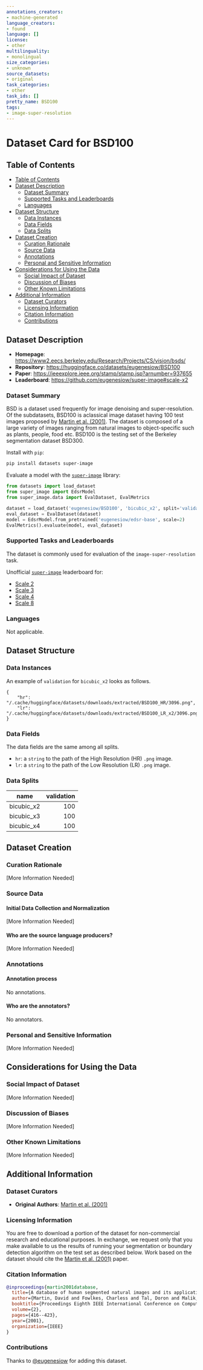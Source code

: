 ```yaml
---
annotations_creators:
- machine-generated
language_creators:
- found
language: []
license:
- other
multilinguality:
- monolingual
size_categories:
- unknown
source_datasets:
- original
task_categories:
- other
task_ids: []
pretty_name: BSD100
tags:
- image-super-resolution
---
```


# Dataset Card for BSD100

## Table of Contents
- [Table of Contents](#table-of-contents)
- [Dataset Description](#dataset-description)
  - [Dataset Summary](#dataset-summary)
  - [Supported Tasks and Leaderboards](#supported-tasks-and-leaderboards)
  - [Languages](#languages)
- [Dataset Structure](#dataset-structure)
  - [Data Instances](#data-instances)
  - [Data Fields](#data-fields)
  - [Data Splits](#data-splits)
- [Dataset Creation](#dataset-creation)
  - [Curation Rationale](#curation-rationale)
  - [Source Data](#source-data)
  - [Annotations](#annotations)
  - [Personal and Sensitive Information](#personal-and-sensitive-information)
- [Considerations for Using the Data](#considerations-for-using-the-data)
  - [Social Impact of Dataset](#social-impact-of-dataset)
  - [Discussion of Biases](#discussion-of-biases)
  - [Other Known Limitations](#other-known-limitations)
- [Additional Information](#additional-information)
  - [Dataset Curators](#dataset-curators)
  - [Licensing Information](#licensing-information)
  - [Citation Information](#citation-information)
  - [Contributions](#contributions)

## Dataset Description

- **Homepage**: https://www2.eecs.berkeley.edu/Research/Projects/CS/vision/bsds/
- **Repository**: https://huggingface.co/datasets/eugenesiow/BSD100
- **Paper**: https://ieeexplore.ieee.org/stamp/stamp.jsp?arnumber=937655
- **Leaderboard**: https://github.com/eugenesiow/super-image#scale-x2

### Dataset Summary

BSD is a dataset used frequently for image denoising and super-resolution. Of the subdatasets, BSD100 is aclassical image dataset having 100 test images proposed by [Martin et al. (2001)](https://ieeexplore.ieee.org/stamp/stamp.jsp?arnumber=937655). The dataset is composed of a large variety of images ranging from natural images to object-specific such as plants, people, food etc. BSD100 is the testing set of the Berkeley segmentation dataset BSD300.

Install with `pip`:
```bash
pip install datasets super-image
```

Evaluate a model with the [`super-image`](https://github.com/eugenesiow/super-image) library:
```python
from datasets import load_dataset
from super_image import EdsrModel
from super_image.data import EvalDataset, EvalMetrics

dataset = load_dataset('eugenesiow/BSD100', 'bicubic_x2', split='validation')
eval_dataset = EvalDataset(dataset)
model = EdsrModel.from_pretrained('eugenesiow/edsr-base', scale=2)
EvalMetrics().evaluate(model, eval_dataset)
```

### Supported Tasks and Leaderboards

The dataset is commonly used for evaluation of the `image-super-resolution` task.

Unofficial [`super-image`](https://github.com/eugenesiow/super-image) leaderboard for:
- [Scale 2](https://github.com/eugenesiow/super-image#scale-x2)
- [Scale 3](https://github.com/eugenesiow/super-image#scale-x3)
- [Scale 4](https://github.com/eugenesiow/super-image#scale-x4)
- [Scale 8](https://github.com/eugenesiow/super-image#scale-x8)

### Languages

Not applicable.

## Dataset Structure

### Data Instances

An example of `validation` for `bicubic_x2` looks as follows.
```
{
    "hr": "/.cache/huggingface/datasets/downloads/extracted/BSD100_HR/3096.png",
    "lr": "/.cache/huggingface/datasets/downloads/extracted/BSD100_LR_x2/3096.png"
}
```

### Data Fields

The data fields are the same among all splits.

- `hr`: a `string` to the path of the High Resolution (HR) `.png` image.
- `lr`: a `string` to the path of the Low Resolution (LR) `.png` image.

### Data Splits

| name  |validation|
|-------|---:|
|bicubic_x2|100|
|bicubic_x3|100|
|bicubic_x4|100|


## Dataset Creation

### Curation Rationale

[More Information Needed]

### Source Data

#### Initial Data Collection and Normalization

[More Information Needed]

#### Who are the source language producers?

[More Information Needed]

### Annotations

#### Annotation process

No annotations.

#### Who are the annotators?

No annotators.

### Personal and Sensitive Information

[More Information Needed]

## Considerations for Using the Data

### Social Impact of Dataset

[More Information Needed]

### Discussion of Biases

[More Information Needed]

### Other Known Limitations

[More Information Needed]

## Additional Information

### Dataset Curators

- **Original Authors**: [Martin et al. (2001)](https://ieeexplore.ieee.org/stamp/stamp.jsp?arnumber=937655)

### Licensing Information

You are free to download a portion of the dataset for non-commercial research and educational purposes.
In exchange, we request only that you make available to us the results of running your segmentation or 
boundary detection algorithm on the test set as described below. Work based on the dataset should cite 
the [Martin et al. (2001)](https://ieeexplore.ieee.org/stamp/stamp.jsp?arnumber=937655) paper.

### Citation Information

```bibtex
@inproceedings{martin2001database,
  title={A database of human segmented natural images and its application to evaluating segmentation algorithms and measuring ecological statistics},
  author={Martin, David and Fowlkes, Charless and Tal, Doron and Malik, Jitendra},
  booktitle={Proceedings Eighth IEEE International Conference on Computer Vision. ICCV 2001},
  volume={2},
  pages={416--423},
  year={2001},
  organization={IEEE}
}
```

### Contributions

Thanks to [@eugenesiow](https://github.com/eugenesiow) for adding this dataset.
